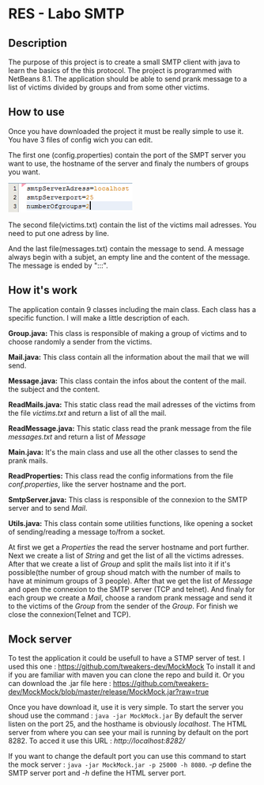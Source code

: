 RES - Labo SMTP
===================

Description
-------------
The purpose of this project is to create a small SMTP client with java to learn the basics of the this protocol.
The project is programmed with NetBeans 8.1.
The application should be able to send prank message to a list of victims divided by groups and from some other victims.

How to use
-------------
Once you have downloaded the project it must be really simple to use it.
You have 3 files of config wich you can edit.

The first one (config.properties) contain the port of the SMPT server you want to use,
the hostname of the server and finaly the numbers of groups you want.

![alt text](/figures/config.png "File 1")

The second file(victims.txt) contain the list of the victims mail adresses. You need to put one adress by line.

And the last file(messages.txt) contain the message to send. A message always begin with a subjet, an empty line and the content
of the message. The message is ended by ":::".

How it's work
-------------

The application contain 9 classes including the main class.
Each class has a specific function. I will make a little description of each.

**Group.java:**
This class is responsible of making a group of victims and to choose randomly a sender from the victims.

**Mail.java:**
This class contain all the information about the mail that we will send.

**Message.java:**
This class contain the infos about the content of the mail. the subject and the content.

**ReadMails.java:**
This static class read the mail adresses of the victims from the file *victims.txt* and return a list of all the mail.

**ReadMessage.java:**
This static class read the prank message from the file *messages.txt* and return a list of *Message*

**Main.java:**
It's the main class and use all the other classes to send the prank mails.

**ReadProperties:**
This class read the config informations from the file *conf.properties*, like the server hostname and the port.

**SmtpServer.java:**
This class is responsible of the connexion to the SMTP server and to send *Mail*.

**Utils.java:**
This class contain some utilities functions, like opening a socket of sending/reading a message to/from a socket.

At first we get a *Properties* the read the server hostname and port further. Next we create a list of *String* and get the
list of all the victims adresses. After that we create a list of *Group* and split the mails list into it if it's possible(the number of group
shoud match with the number of mails to have at minimum groups of 3 people).
After that we get the list of *Message* and open the connexion to the SMTP server (TCP and telnet).
And finaly for each group we create a *Mail*, choose a random prank message and send it to the victims of the *Group* from the sender of the *Group*.
For finish we close the connexion(Telnet and TCP).

Mock server
-------------
To test the application it could be usefull to have a STMP server of test.
I used this one : https://github.com/tweakers-dev/MockMock
To install it and if you are familiar with maven you can clone the repo and build it.
Or you can download the .jar file here : https://github.com/tweakers-dev/MockMock/blob/master/release/MockMock.jar?raw=true

Once you have download it, use it is very simple. To start the server you shoud use the command : ```java -jar MockMock.jar```
By default the server listen on the port 25, and the hosthame is obviously *localhost*.
The HTML server from where you can see your mail is running by default on the port 8282. To acced it use this URL : *http://localhost:8282/*

If you want to change the default port you can use this command to start the mock server : ```java -jar MockMock.jar -p 25000 -h 8080```.
*-p* define the SMTP server port and *-h* define the HTML server port.